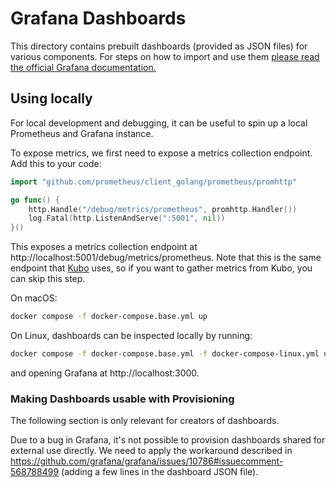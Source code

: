 # Grafana Dashboards

This directory contains prebuilt dashboards (provided as JSON files) for various components.
For steps on how to import and use them [please read the official Grafana documentation.](https://grafana.com/docs/grafana/latest/dashboards/export-import/#import-dashboard)

## Using locally

For local development and debugging, it can be useful to spin up a local Prometheus and Grafana instance.

To expose metrics, we first need to expose a metrics collection endpoint. Add this to your code:

```go
import "github.com/prometheus/client_golang/prometheus/promhttp"

go func() {
    http.Handle("/debug/metrics/prometheus", promhttp.Handler())
    log.Fatal(http.ListenAndServe(":5001", nil))
}()
```

This exposes a metrics collection endpoint at http://localhost:5001/debug/metrics/prometheus. Note that this is the same endpoint that [Kubo](https://github.com/ipfs/kubo) uses, so if you want to gather metrics from Kubo, you can skip this step.

On macOS:
```bash
docker compose -f docker-compose.base.yml up
```
On Linux, dashboards can be inspected locally by running:
```bash
docker compose -f docker-compose.base.yml -f docker-compose-linux.yml up
```

and opening Grafana at http://localhost:3000.


### Making Dashboards usable with Provisioning

The following section is only relevant for creators of dashboards.

Due to a bug in Grafana, it's not possible to provision dashboards shared for external use directly. We need to apply the workaround described in https://github.com/grafana/grafana/issues/10786#issuecomment-568788499 (adding a few lines in the dashboard JSON file).
